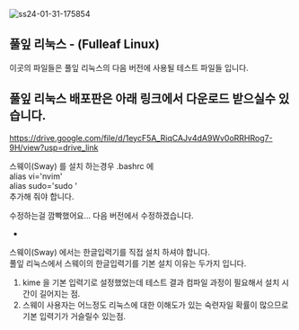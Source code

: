 ![ss24-01-31-175854](https://github.com/sephid86/fulleaf/assets/77107998/80d2117e-f617-4ab1-8634-5603873e92ba)

풀잎 리눅스 - (Fulleaf Linux)
--
이곳의 파일들은 풀잎 리눅스의 다음 버전에 사용될 테스트 파일들 입니다.

풀잎 리눅스 배포판은 아래 링크에서 다운로드 받으실수 있습니다.
--
https://drive.google.com/file/d/1eycF5A_RiqCAJv4dA9Wv0oRRHRog7-9H/view?usp=drive_link


스웨이(Sway) 를 설치 하는경우 .bashrc 에 <br>
alias vi='nvim'<br>
alias sudo='sudo '<br>
추가해 줘야 합니다.

수정하는걸 깜빡했어요... 다음 버전에서 수정하겠습니다.

-
스웨이(Sway) 에서는 한글입력기를 직접 설치 하셔야 합니다.<br>
풀잎 리눅스에서 스웨이의 한글입력기를 기본 설치 이유는 두가지 입니다.
1. kime 을 기본 입력기로 설정했었는데 테스트 결과 컴파일 과정이 필요해서
설치 시간이 길어지는 점.
2. 스웨이 사용자는 어느정도 리눅스에 대한 이해도가 있는
숙련자일 확률이 많으므로 기본 입력기가 거슬릴수 있는점.
